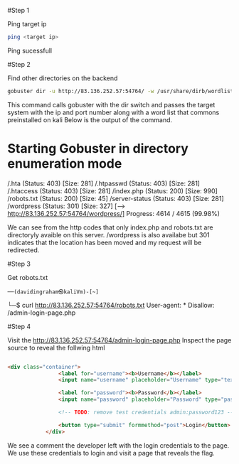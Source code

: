 #Step 1


Ping target ip
```bash
ping <target ip>
```

Ping sucessfull

#Step 2

Find other directories on the backend

```bash 
gobuster dir -u http://83.136.252.57:54764/ -w /usr/share/dirb/wordlists/common.txt
```

This command calls gobuster with the dir switch and passes the target system with the ip and port number along with a word list that commons preinstalled on kali 
Below is the output of the command.

Starting Gobuster in directory enumeration mode
===============================================================
/.hta                 (Status: 403) [Size: 281]
/.htpasswd            (Status: 403) [Size: 281]
/.htaccess            (Status: 403) [Size: 281]
/index.php            (Status: 200) [Size: 990]
/robots.txt           (Status: 200) [Size: 45]
/server-status        (Status: 403) [Size: 281]
/wordpress            (Status: 301) [Size: 327] [--> http://83.136.252.57:54764/wordpress/]
Progress: 4614 / 4615 (99.98%)


We can see from the http codes that only index.php and robots.txt are directoryly avaible on this server. /wordpress is also availabe but 301 indicates that the location has been moved and my request will be redirected.


#Step 3

Get robots.txt 

	──(davidingraham㉿kaliVm)-[~]
└─$ curl http://83.136.252.57:54764/robots.txt
User-agent: *
Disallow: /admin-login-page.php

#Step 4

Visit the http://83.136.252.57:54764/admin-login-page.php
Inspect the page source to reveal the follwing html

```html

<div class="container">
                <label for="username"><b>Username</b></label>
                <input name="username" placeholder="Username" type="text">

                <label for="password"><b>Password</b></label>
                <input name="password" placeholder="Password" type="password">

                <!-- TODO: remove test credentials admin:password123 -->

                <button type="submit" formmethod="post">Login</button>
            </div>
```



We see a comment the developer left with the login credentials to the page. We use these credentials to login and visit a page that reveals the flag.                                                                                        
